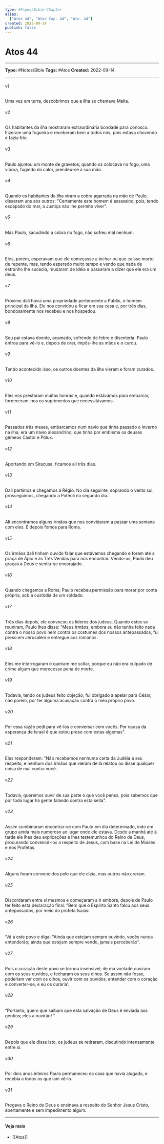 ```yaml
---
type: #Pages/Bible-Chapter
alias:
  ["Atos 44", "Atos Cap. 44", "Ato. 44"]
created: 2022-09-14
publish: false
---
```


# Atos 44

---

**Type:** #Notes/Bible
**Tags:** #Atos
**Created:** 2022-09-14

---

###### v1
Uma vez em terra, descobrimos que a ilha se chamava Malta.
###### v2
Os habitantes da ilha mostraram extraordinária bondade para conosco. Fizeram uma fogueira e receberam bem a todos nós, pois estava chovendo e fazia frio.
###### v3
Paulo ajuntou um monte de gravetos; quando os colocava no fogo, uma víbora, fugindo do calor, prendeu-se à sua mão.
###### v4
Quando os habitantes da ilha viram a cobra agarrada na mão de Paulo, disseram uns aos outros: "Certamente este homem é assassino, pois, tendo escapado do mar, a Justiça não lhe permite viver".
###### v5
Mas Paulo, sacudindo a cobra no fogo, não sofreu mal nenhum.
###### v6
Eles, porém, esperavam que ele começasse a inchar ou que caísse morto de repente, mas, tendo esperado muito tempo e vendo que nada de estranho lhe sucedia, mudaram de idéia e passaram a dizer que ele era um deus.
###### v7
Próximo dali havia uma propriedade pertencente a Públio, o homem principal da ilha. Ele nos convidou a ficar em sua casa e, por três dias, bondosamente nos recebeu e nos hospedou.
###### v8
Seu pai estava doente, acamado, sofrendo de febre e disenteria. Paulo entrou para vê-lo e, depois de orar, impôs-lhe as mãos e o curou.
###### v9
Tendo acontecido isso, os outros doentes da ilha vieram e foram curados.
###### v10
Eles nos prestaram muitas honras e, quando estávamos para embarcar, forneceram-nos os suprimentos que necessitávamos.
###### v11
Passados três meses, embarcamos num navio que tinha passado o inverno na ilha; era um navio alexandrino, que tinha por emblema os deuses gêmeos Castor e Pólux.
###### v12
Aportando em Siracusa, ficamos ali três dias.
###### v13
Dali partimos e chegamos a Régio. No dia seguinte, soprando o vento sul, prosseguimos, chegando a Potéoli no segundo dia.
###### v14
Ali encontramos alguns irmãos que nos convidaram a passar uma semana com eles. E depois fomos para Roma.
###### v15
Os irmãos dali tinham ouvido falar que estávamos chegando e foram até a praça de Ápio e às Três Vendas para nos encontrar. Vendo-os, Paulo deu graças a Deus e sentiu-se encorajado.
###### v16
Quando chegamos a Roma, Paulo recebeu permissão para morar por conta própria, sob a custódia de um soldado.
###### v17
Três dias depois, ele convocou os líderes dos judeus. Quando estes se reuniram, Paulo lhes disse: "Meus irmãos, embora eu não tenha feito nada contra o nosso povo nem contra os costumes dos nossos antepassados, fui preso em Jerusalém e entregue aos romanos.
###### v18
Eles me interrogaram e queriam me soltar, porque eu não era culpado de crime algum que merecesse pena de morte.
###### v19
Todavia, tendo os judeus feito objeção, fui obrigado a apelar para César, não porém, por ter alguma acusação contra o meu próprio povo.
###### v20
Por essa razão pedi para vê-los e conversar com vocês. Por causa da esperança de Israel é que estou preso com estas algemas".
###### v21
Eles responderam: "Não recebemos nenhuma carta da Judéia a seu respeito, e nenhum dos irmãos que vieram de lá relatou ou disse qualquer coisa de mal contra você.
###### v22
Todavia, queremos ouvir de sua parte o que você pensa, pois sabemos que por todo lugar há gente falando contra esta seita".
###### v23
Assim combinaram encontrar-se com Paulo em dia determinado, indo em grupo ainda mais numeroso ao lugar onde ele estava. Desde a manhã até à tarde ele lhes deu explicações e lhes testemunhou do Reino de Deus, procurando convencê-los a respeito de Jesus, com base na Lei de Moisés e nos Profetas.
###### v24
Alguns foram convencidos pelo que ele dizia, mas outros não creram.
###### v25
Discordaram entre si mesmos e começaram a ir embora, depois de Paulo ter feito esta declaração final: "Bem que o Espírito Santo falou aos seus antepassados, por meio do profeta Isaías:
###### v26
‘Vá a este povo e diga: "Ainda que estejam sempre ouvindo, vocês nunca entenderão; ainda que estejam sempre vendo, jamais perceberão".
###### v27
Pois o coração deste povo se tornou insensível; de má vontade ouviram com os seus ouvidos, e fecharam os seus olhos. Se assim não fosse, poderiam ver com os olhos, ouvir com os ouvidos, entender com o coração e converter-se, e eu os curaria’.
###### v28
"Portanto, quero que saibam que esta salvação de Deus é enviada aos gentios; eles a ouvirão! "
###### v29
Depois que ele disse isto, os judeus se retiraram, discutindo intensamente entre si.
###### v30
Por dois anos inteiros Paulo permaneceu na casa que havia alugado, e recebia a todos os que iam vê-lo.
###### v31
Pregava o Reino de Deus e ensinava a respeito do Senhor Jesus Cristo, abertamente e sem impedimento algum.


---

#### Veja mais

- [[Atos]]
